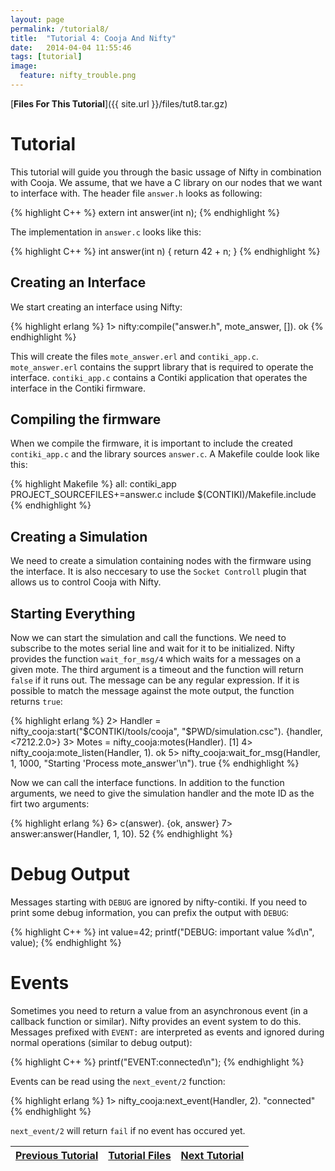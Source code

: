 ```yaml
---
layout: page
permalink: /tutorial8/
title:  "Tutorial 4: Cooja And Nifty"
date:   2014-04-04 11:55:46
tags: [tutorial]
image:
  feature: nifty_trouble.png
---
```


[**Files For This Tutorial**]({{ site.url }}/files/tut8.tar.gz)

# Tutorial
This tutorial will guide you through the basic ussage of Nifty in combination with Cooja. We assume, that we have a C library on our nodes that we want to interface with. The header file `answer.h` looks as following:

{% highlight C++ %}
extern int answer(int n);
{% endhighlight %}

The implementation in `answer.c` looks like this:

{% highlight C++ %}
int
answer(int n) {
  return 42 + n;
}
{% endhighlight %}

## Creating an Interface
We start creating an interface using Nifty:

{% highlight erlang %}
1> nifty:compile("answer.h", mote_answer, []).
ok
{% endhighlight %}

This will create the files `mote_answer.erl` and `contiki_app.c`. `mote_answer.erl` contains the supprt library that is required to operate the interface. `contiki_app.c` contains a Contiki application that operates the interface in the Contiki firmware.

## Compiling the firmware
When we compile the firmware, it is important to include the created `contiki_app.c` and the library sources `answer.c`. A Makefile coulde look like this:

{% highlight Makefile %}
all: contiki_app
PROJECT_SOURCEFILES+=answer.c
include $(CONTIKI)/Makefile.include
{% endhighlight %}

## Creating a Simulation
We need to create a simulation containing nodes with the firmware using the interface. It is also neccesary to use the `Socket Controll` plugin that allows us to control Cooja with Nifty.

## Starting Everything
Now we can start the simulation and call the functions. We need to subscribe to the motes serial line and wait for it to be initialized. Nifty provides the function `wait_for_msg/4` which waits for a messages on a given mote. The third argument is a timeout and the function will return `false` if it runs out. The message can be any regular expression. If it is possible to match the message against the mote output, the function returns `true`:

{% highlight erlang %}
2> Handler = nifty_cooja:start("$CONTIKI/tools/cooja", "$PWD/simulation.csc").
{handler, <7212.2.0>}
3> Motes = nifty_cooja:motes(Handler).
[1]
4> nifty_cooja:mote_listen(Handler, 1).
ok
5> nifty_cooja:wait_for_msg(Handler, 1, 1000, "Starting 'Process mote_answer'\n").
true
{% endhighlight %}

Now we can call the interface functions. In addition to the function arguments, we need to give the simulation handler and the mote ID as the firt two arguments:

{% highlight erlang %}
6> c(answer).
{ok, answer}
7> answer:answer(Handler, 1, 10).
52
{% endhighlight %}

# Debug Output
Messages starting with `DEBUG` are ignored by nifty-contiki. If you need to print some debug information, you can prefix the output with `DEBUG`:

{% highlight C++ %}
int value=42;
printf("DEBUG: important value %d\n", value);
{% endhighlight %}

# Events
Sometimes you need to return a value from an asynchronous event (in a callback function or similar). Nifty provides an event system to do this. Messages prefixed with `EVENT:` are interpreted as events and ignored during normal operations (similar to debug output):

{% highlight C++ %}
printf("EVENT:connected\n");
{% endhighlight %}

Events can be read using the `next_event/2` function:

{% highlight erlang %}
1> nifty_cooja:next_event(Handler, 2).
"connected"
{% endhighlight %}

`next_event/2` will return `fail` if no event has occured yet.

| [Previous Tutorial](tutorial7) | [Tutorial Files](files/tut8.tar.gz) | [Next Tutorial](tutorial9) |
|--------------------------------|-------------------------------------|----------------------------|
